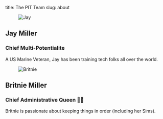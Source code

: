 title: The PIT Team
slug: about

<section class="level">
<div class="level-item media is-5 is-parent box">
<figure class="is-child is-2 media-left image is-128x128">
    <img class="is-rounded" src="https://s3-us-west-2.amazonaws.com/kjaymiller/images/kjaymiller_profile_photo.JPG" alt="Jay">
</figure>
<div class="media-content">
<div>
<h2 class="title is-3 has-text-info">
Jay Miller
</h2>
</div>
<div>
<h3 class="subtitle is-4">Chief Multi-Potentialite</h3>
</div>
<p>
A US Marine Veteran, Jay has been training tech folks all over the world.
</p>
</div>
</div>

<div class="level-item media box is-5 is-parent">
<figure class="is-child media-left is-2 image is-128x128">
<img class="is-rounded" src="https://s3-us-west-2.amazonaws.com/kjaymiller/images/britnie_profile_photo_edit.png" alt="Britnie">
</figure>
<div class="media-content">
<div>
<h2 class="title is-3 has-text-info">
Britnie Miller
</h2>
</div>
<div>
<h3 class="subtitle is-4">
Chief Administrative Queen 👸🏼
</h3>
</div>
<p>
Britnie is passionate about keeping things in order (including her Sims).
</p>
</div>
</div>
